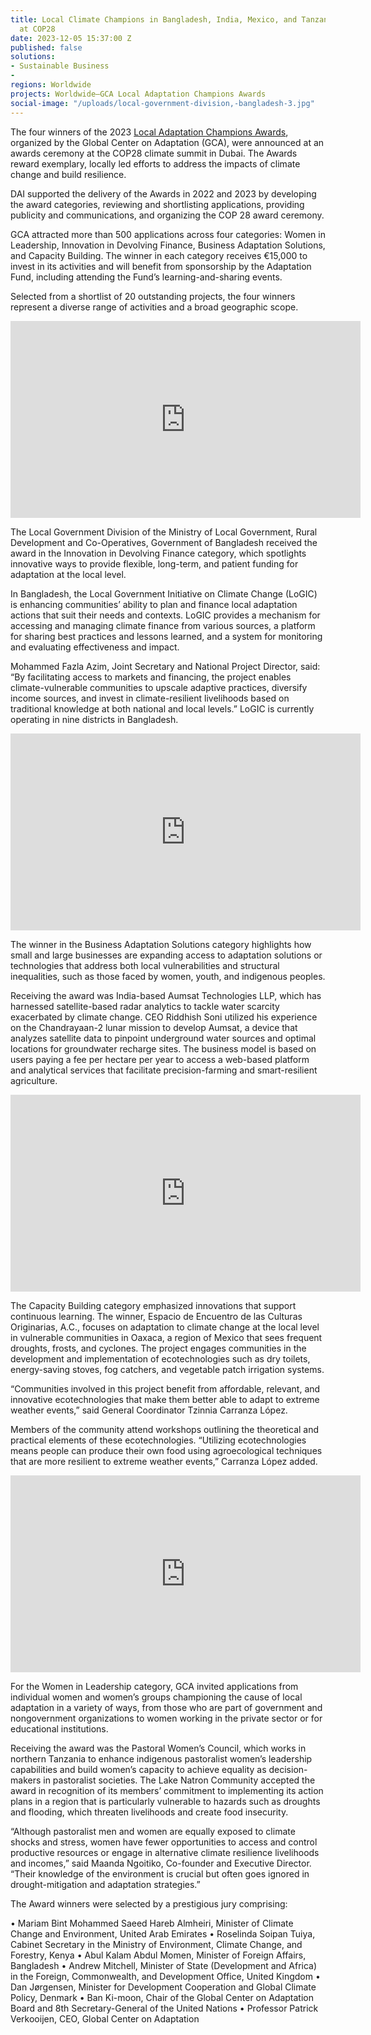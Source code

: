 ```yaml
---
title: Local Climate Champions in Bangladesh, India, Mexico, and Tanzania Recognized
  at COP28
date: 2023-12-05 15:37:00 Z
published: false
solutions:
- Sustainable Business
- 
regions: Worldwide
projects: Worldwide—GCA Local Adaptation Champions Awards
social-image: "/uploads/local-government-division,-bangladesh-3.jpg"
---
```


The four winners of the 2023 [Local Adaptation Champions Awards](https://adaptationportal.gca.org/llahub/llachampions), organized by the Global Center on Adaptation (GCA), were announced at an awards ceremony at the COP28 climate summit in Dubai. The Awards reward exemplary, locally led efforts to address the impacts of climate change and build resilience.

DAI supported the delivery of the Awards in 2022 and 2023 by developing the award categories, reviewing and shortlisting applications, providing publicity and communications, and organizing the COP 28 award ceremony.

GCA attracted more than 500 applications across four categories: Women in Leadership, Innovation in Devolving Finance, Business Adaptation Solutions, and Capacity Building. The winner in each category receives €15,000 to invest in its activities and will benefit from sponsorship by the Adaptation Fund, including attending the Fund’s learning-and-sharing events.

Selected from a shortlist of 20 outstanding projects, the four winners represent a diverse range of activities and a broad geographic scope.

<iframe width="560" height="315" src="https://www.youtube.com/embed/zleCVUGdC-w?si=CdPvRC0v1-Gwgkzc" title="YouTube video player" frameborder="0" allow="accelerometer; autoplay; clipboard-write; encrypted-media; gyroscope; picture-in-picture; web-share" allowfullscreen></iframe>

The Local Government Division of the Ministry of Local Government, Rural Development and Co-Operatives, Government of Bangladesh received the award in the Innovation in Devolving Finance category, which spotlights innovative ways to provide flexible, long-term, and patient funding for adaptation at the local level.

In Bangladesh, the Local Government Initiative on Climate Change (LoGIC) is enhancing communities’ ability to plan and finance local adaptation actions that suit their needs and contexts. LoGIC provides a mechanism for accessing and managing climate finance from various sources, a platform for sharing best practices and lessons learned, and a system for monitoring and evaluating effectiveness and impact.

Mohammed Fazla Azim, Joint Secretary and National Project Director, said: “By facilitating access to markets and financing, the project enables climate-vulnerable communities to upscale adaptive practices, diversify income sources, and invest in climate-resilient livelihoods based on traditional knowledge at both national and local levels.” LoGIC is currently operating in nine districts in Bangladesh.

<iframe width="560" height="315" src="https://www.youtube.com/embed/zlbmPZlCsg8?si=B0mspEJM9b1AkUVu" title="YouTube video player" frameborder="0" allow="accelerometer; autoplay; clipboard-write; encrypted-media; gyroscope; picture-in-picture; web-share" allowfullscreen></iframe>

The winner in the Business Adaptation Solutions category highlights how small and large businesses are expanding access to adaptation solutions or technologies that address both local vulnerabilities and structural inequalities, such as those faced by women, youth, and indigenous peoples.

Receiving the award was India-based Aumsat Technologies LLP, which has harnessed satellite-based radar analytics to tackle water scarcity exacerbated by climate change. CEO Riddhish Soni utilized his experience on the Chandrayaan-2 lunar mission to develop Aumsat, a device that analyzes satellite data to pinpoint underground water sources and optimal locations for groundwater recharge sites. The business model is based on users paying a fee per hectare per year to access a web-based platform and analytical services that facilitate precision-farming and smart-resilient agriculture.

<iframe width="560" height="315" src="https://www.youtube.com/embed/A5cFIsFSWmA?si=mlc2k6wxZ_pk90Ll" title="YouTube video player" frameborder="0" allow="accelerometer; autoplay; clipboard-write; encrypted-media; gyroscope; picture-in-picture; web-share" allowfullscreen></iframe>

The Capacity Building category emphasized innovations that support continuous learning. The winner, Espacio de Encuentro de las Culturas Originarias, A.C., focuses on adaptation to climate change at the local level in vulnerable communities in Oaxaca, a region of Mexico that sees frequent droughts, frosts, and cyclones. The project engages communities in the development and implementation of ecotechnologies such as dry toilets, energy-saving stoves, fog catchers, and vegetable patch irrigation systems.

“Communities involved in this project benefit from affordable, relevant, and innovative ecotechnologies that make them better able to adapt to extreme weather events,” said General Coordinator Tzinnia Carranza López.

Members of the community attend workshops outlining the theoretical and practical elements of these ecotechnologies. “Utilizing ecotechnologies means people can produce their own food using agroecological techniques that are more resilient to extreme weather events,” Carranza López added.

<iframe width="560" height="315" src="https://www.youtube.com/embed/wBgq7uINXFc?si=Y-sneKdB7j8U7GaU" title="YouTube video player" frameborder="0" allow="accelerometer; autoplay; clipboard-write; encrypted-media; gyroscope; picture-in-picture; web-share" allowfullscreen></iframe>

For the Women in Leadership category, GCA invited applications from individual women and women’s groups championing the cause of local adaptation in a variety of ways, from those who are part of government and nongovernment organizations to women working in the private sector or for educational institutions.

Receiving the award was the Pastoral Women’s Council, which works in northern Tanzania to enhance indigenous pastoralist women’s leadership capabilities and build women’s capacity to achieve equality as decision-makers in pastoralist societies. The Lake Natron Community accepted the award in recognition of its members’ commitment to implementing its action plans in a region that is particularly vulnerable to hazards such as droughts and flooding, which threaten livelihoods and create food insecurity.

“Although pastoralist men and women are equally exposed to climate shocks and stress, women have fewer opportunities to access and control productive resources or engage in alternative climate resilience livelihoods and incomes,” said Maanda Ngoitiko, Co-founder and Executive Director. “Their knowledge of the environment is crucial but often goes ignored in drought-mitigation and adaptation strategies.”

The Award winners were selected by a prestigious jury comprising:

•   Mariam Bint Mohammed Saeed Hareb Almheiri, Minister of Climate Change and Environment, United Arab Emirates
•   Roselinda Soipan Tuiya, Cabinet Secretary in the Ministry of Environment, Climate Change, and Forestry, Kenya
•   Abul Kalam Abdul Momen, Minister of Foreign Affairs, Bangladesh
•   Andrew Mitchell, Minister of State (Development and Africa) in the Foreign, Commonwealth, and Development Office, United Kingdom
•   Dan Jørgensen, Minister for Development Cooperation and Global Climate Policy, Denmark
•   Ban Ki-moon, Chair of the Global Center on Adaptation Board and 8th Secretary-General of the United Nations
•   Professor Patrick Verkooijen, CEO, Global Center on Adaptation